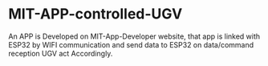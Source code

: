 # MIT-APP-controlled-UGV
An APP is Developed on MIT-App-Developer website, that app is linked with ESP32 by WIFI communication and send data to ESP32 on data/command reception UGV act Accordingly.
